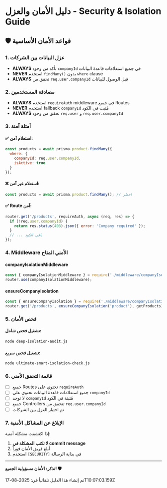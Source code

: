 # دليل الأمان والعزل - Security & Isolation Guide

## 🛡️ قواعد الأمان الأساسية

### 1. عزل البيانات بين الشركات
- **ALWAYS** تأكد من وجود `companyId` في جميع استعلامات قاعدة البيانات
- **NEVER** استخدم `findMany()` بدون `where` clause
- **ALWAYS** تحقق من `req.user.companyId` قبل الوصول للبيانات

### 2. مصادقة المستخدمين
- **ALWAYS** استخدم `requireAuth` middleware في جميع Routes
- **NEVER** استخدم fallback `companyId` مُثبت في الكود
- **ALWAYS** تحقق من وجود `req.user` و `req.user.companyId`

### 3. أمثلة آمنة

#### ✅ استعلام آمن:
```javascript
const products = await prisma.product.findMany({
  where: { 
    companyId: req.user.companyId,
    isActive: true 
  }
});
```

#### ❌ استعلام غير آمن:
```javascript
const products = await prisma.product.findMany(); // خطر!
```

#### ✅ Route آمن:
```javascript
router.get('/products', requireAuth, async (req, res) => {
  if (!req.user.companyId) {
    return res.status(403).json({ error: 'Company required' });
  }
  // ... باقي الكود
});
```

### 4. Middleware الأمني المتاح

#### companyIsolationMiddleware
```javascript
const { companyIsolationMiddleware } = require('./middleware/companyIsolation');
router.use(companyIsolationMiddleware);
```

#### ensureCompanyIsolation
```javascript
const { ensureCompanyIsolation } = require('./middleware/companyIsolation');
router.get('/products', ensureCompanyIsolation('product'), getProducts);
```

### 5. فحص الأمان

#### تشغيل فحص شامل:
```bash
node deep-isolation-audit.js
```

#### تشغيل فحص سريع:
```bash
node ultimate-smart-isolation-check.js
```

### 6. قائمة التحقق الأمني

- [ ] جميع Routes تحتوي على `requireAuth`
- [ ] جميع استعلامات قاعدة البيانات تحتوي على `companyId`
- [ ] لا توجد `companyId` مُثبتة في الكود
- [ ] جميع Controllers تتحقق من `req.user.companyId`
- [ ] تم اختبار العزل بين الشركات

### 7. الإبلاغ عن المشاكل الأمنية

إذا اكتشفت مشكلة أمنية:
1. **لا تكتب المشكلة في commit message**
2. أبلغ فريق الأمان فوراً
3. استخدم `[SECURITY]` في بداية الرسالة

---

**تذكر: الأمان مسؤولية الجميع! 🛡️**

تم إنشاء هذا الدليل تلقائياً في: 2025-08-17T10:07:03.159Z
